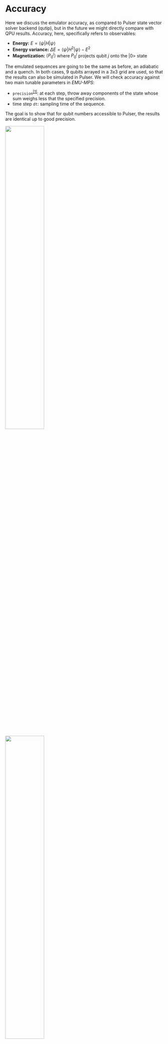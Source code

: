 # Accuracy

Here we discuss the emulator accuracy, as compared to Pulser state vector solver backend (qutip), but in the future we might directly compare with QPU results.
Accuracy, here, specifically refers to observables:

- __Energy:__ $E = \langle\psi|H|\psi\rangle$
- __Energy variance:__ $\Delta E = \langle\psi|H^2|\psi\rangle-E^2$
- __Magnetization:__ $\langle P_{0}^j\rangle$ where $P_{0}^j$ projects qubit $j$ onto the $|0>$ state

The emulated sequences are going to be the same as before, an adiabatic and a quench. In both cases, 9 qubits arrayed in a 3x3 grid are used, so that the results can also be simulated in Pulser. We will check accuracy against two main tunable parameters in _EMU-MPS_:

- `precision`<sup>[[1]](../advanced/errors.md#truncation-of-the-state)</sup>: at each step, throw away components of the state whose sum weighs less that the specified precision.
- time step `dt`: sampling time of the sequence.

The goal is to show that for qubit numbers accessible to Pulser, the results are identical up to good precision.

<img src="../benchmark_plots/afm_state_fidelity.png"  width="49.7%">
<img src="../benchmark_plots/quench_fidelity.png"  width="49.7%">

Both sequences are emulated multiple times by varying both the precision and time step. Notice that any deviations from Pulser for the adiabatic sequence are impossible to detect at the scale of the graph for a wide range of emulation parameters. For larger qubit numbers, such as the 7x7 grid, the question of convergence is much subtler ([see here](../advanced/convergence.md)). Rather, what is interesting there, is that even for a 2d system, Emu-MPS correctly treats the Rydberg interaction, regardless of the [effective description of long-range interaction terms](../advanced/errors.md#effective-description-of-long-range-terms-in-the-hamiltonian) that Emu-MPS uses.

For the quench sequence, agreement with Pulser is still good for all shown parameter combinations, with the possible exception of the yellow curve, which has a deviation of 1%. For the quench sequence, the energy and energy variance are conserved quantities, meaning that all variation therein come from errors. Even though the relative errors are small, it's instructive to analyze the sources of these errors. For example, we see that EMU-MPS incurs the biggest error at the start of the emulation, when the bond dimension is still small (the bond dimension starts at 1, and increases from there). For a time-constant Hamiltonian, all deviations in the mean and variance of the energy come from truncation, and as expected, improving the precision reduces the error in the energy variance ([see here](../advanced/errors.md)). Finally, as explained in error sources in TDVP ([see here](../advanced/errors.md#truncation-of-the-state)), we see that reducing $dt$ below a threshold (somewhere in the range of 1-5) causes a quick growth of the truncation errors, which requires improving the precision.

The errors incurred by EMU-MPS can be contrasted with Pulser, which uses a generic ODE solver backend that does not take into account constants of the motion. Both the mean and variance of the energy exhibit a deviation from their initial value that is linear in the number of time-steps taken by the solver.

[TODO: For a more in depth discussion change the plots to have the observables on the left column and difference respect to Pulser state vector on right column]
